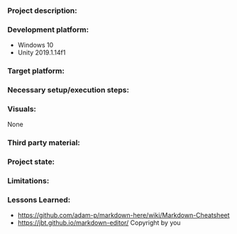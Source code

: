 ### Project description:

### Development platform:
+ Windows 10
+ Unity 2019.1.14f1

### Target platform:

### Necessary setup/execution steps:

### Visuals:
None

### Third party material:
### Project state:
### Limitations:
### Lessons Learned:
+ https://github.com/adam-p/markdown-here/wiki/Markdown-Cheatsheet
+ https://jbt.github.io/markdown-editor/
Copyright by you
